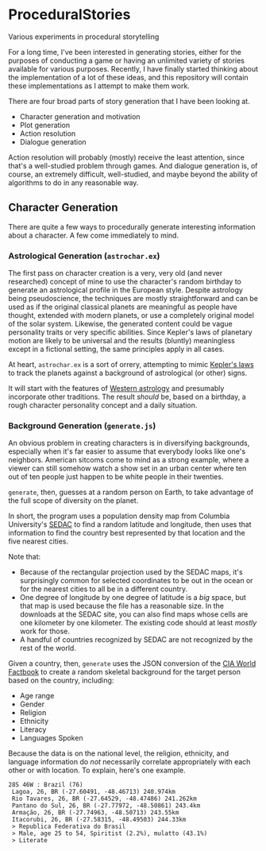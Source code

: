 # ProceduralStories
Various experiments in procedural storytelling

For a long time, I've been interested in generating stories, either for the purposes of conducting a game or having an unlimited variety of stories available for various purposes.  Recently, I have finally started thinking about the implementation of a lot of these ideas, and this repository will contain these implementations as I attempt to make them work.

There are four broad parts of story generation that I have been looking at.

 - Character generation and motivation
 - Plot generation
 - Action resolution
 - Dialogue generation

Action resolution will probably (mostly) receive the least attention, since that's a well-studied problem through games.  And dialogue generation is, of course, an extremely difficult, well-studied, and maybe beyond the ability of algorithms to do in any reasonable way.

## Character Generation

There are quite a few ways to procedurally generate interesting information about a character.  A few come immediately to mind.

### Astrological Generation (`astrochar.ex`)

The first pass on character creation is a very, very old (and never researched) concept of mine to use the character's random birthday to generate an astrological profile in the European style.  Despite astrology being pseudoscience, the techniques are mostly straightforward and can be used as if the original classical planets are meaningful as people have thought, extended with modern planets, or use a completely original model of the solar system.  Likewise, the generated content could be vague personality traits or very specific abilities.  Since Kepler's laws of planetary motion are likely to be universal and the results (bluntly) meaningless except in a fictional setting, the same principles apply in all cases.

At heart, `astrochar.ex` is a sort of orrery, attempting to mimic [Kepler's laws](https://en.wikipedia.org/wiki/Kepler's_laws_of_planetary_motion) to track the planets against a background of astrological (or other) signs.

It will start with the features of [Western astrology](https://en.wikipedia.org/wiki/Western_astrology) and presumably incorporate other traditions.  The result _should_ be, based on a birthday, a rough character personality concept and a daily situation.


### Background Generation (`generate.js`)

An obvious problem in creating characters is in diversifying backgrounds, especially when it's far easier to assume that everybody looks like one's neighbors.  American sitcoms come to mind as a strong example, where a viewer can still somehow watch a show set in an urban center where ten out of ten people just happen to be white people in their twenties.

`generate`, then, guesses at a random person on Earth, to take advantage of the full scope of diversity on the planet.

In short, the program uses a population density map from Columbia University's [SEDAC](http://sedac.ciesin.columbia.edu/data/set/gpw-v4-population-density-rev10/data-download) to find a random latitude and longitude, then uses that information to find the country best represented by that location and the five nearest cities.

Note that:

 * Because of the rectangular projection used by the SEDAC maps, it's surprisingly common for selected coordinates to be out in the ocean or for the nearest cities to all be in a different country.
 * One degree of longitude by one degree of latitude is a _big_ space, but that map is used because the file has a reasonable size.  In the downloads at the SEDAC site, you can also find maps whose cells are one kilometer by one kilometer.  The existing code should at least _mostly_ work for those.
 * A handful of countries recognized by SEDAC are not recognized by the rest of the world.

Given a country, then, `generate` uses the JSON conversion of the [CIA World Factbook](https://github.com/iancoleman/cia_world_factbook_api) to create a random skeletal background for the target person based on the country, including:

 * Age range
 * Gender
 * Religion
 * Ethnicity
 * Literacy
 * Languages Spoken

Because the data is on the national level, the religion, ethnicity, and language information do _not_ necessarily correlate appropriately with each other or with location.  To explain, here's one example.

```
28S 46W : Brazil (76)
 Lagoa, 26, BR (-27.60491, -48.46713) 240.974km
 Rio Tavares, 26, BR (-27.64529, -48.47486) 241.262km
 Pantano do Sul, 26, BR (-27.77972, -48.50861) 243.4km
 Armação, 26, BR (-27.74963, -48.50713) 243.55km
 Itacorubi, 26, BR (-27.58315, -48.49503) 244.33km
 > Republica Federativa do Brasil
 > Male, age 25 to 54, Spiritist (2.2%), mulatto (43.1%)
 > Literate
```
